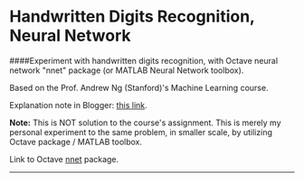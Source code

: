 # Handwritten Digits Recognition, Neural Network    
####Experiment with handwritten digits recognition, with Octave neural network "nnet" package (or MATLAB Neural Network toolbox).    

Based on the Prof. Andrew Ng (Stanford)'s Machine Learning course.   

Explanation note in Blogger: [this link](http://blog.wijono.org/2015/02/handwritten-digits-recognition.html).      

**Note:** This is NOT solution to the course's assignment. This is merely my personal experiment to the same problem, in smaller scale, by utilizing Octave package / MATLAB toolbox.    
        
Link to Octave [nnet](http://octave.sourceforge.net/nnet/index.html) package.     

--------------------------------------    
